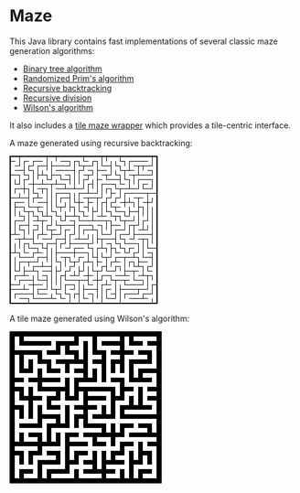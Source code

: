 Maze
====

This Java library contains fast implementations of several classic maze
generation algorithms:

* [Binary tree algorithm](src/maze/BinaryTreeMaze.java)
* [Randomized Prim's algorithm](src/maze/RandomizedPrims.java)
* [Recursive backtracking](src/maze/RecursiveBacktracker.java)
* [Recursive division](src/maze/RecursiveDivider.java)
* [Wilson's algorithm](src/maze/Wilsons.java)

It also includes a [tile maze wrapper](src/maze/TileMaze.java) which provides a
tile-centric interface.

A maze generated using recursive backtracking:

![Screenshot](recursive_backtracker.png)

A tile maze generated using Wilson's algorithm:

![Screenshot](wilsons.png)
